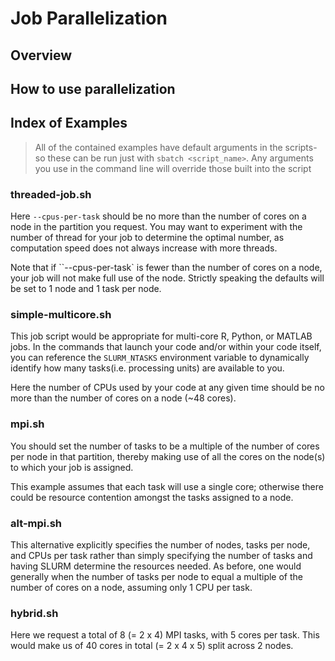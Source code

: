 # Job Parallelization

## Overview

## How to use parallelization

## Index of Examples

> All of the contained examples have default arguments in the scripts- so these
> can be run just with `sbatch <script_name>`.  Any arguments you use in the
> command line will override those built into the script

### threaded-job.sh

Here `--cpus-per-task` should be no more than the number of cores on a node in the partition you request. You may want to experiment with the number of thread for your job to determine the optimal number, as computation speed does not always increase with more threads.

Note that if ``--cpus-per-task` is fewer than the number of cores on a node, your job will not make full use of the node. Strictly speaking the defaults will be set to 1 node and 1 task per node.

### simple-multicore.sh

This job script would be appropriate for multi-core R, Python, or MATLAB jobs. In the commands that launch your code and/or within your code itself, you can reference the `SLURM_NTASKS` environment variable to dynamically identify how many tasks(i.e. processing units) are available to you.

Here the number of CPUs used by your code at any given time should be no more than the number of cores on a node (~48 cores).

### mpi.sh

You should set the number of tasks to be a multiple of the number of cores per node in that partition, thereby making use of all the cores on the node(s) to which your job is assigned.

This example assumes that each task will use a single core; otherwise there could be resource contention amongst the tasks assigned to a node.

### alt-mpi.sh

This alternative explicitly specifies the number of nodes, tasks per node, and CPUs per task rather than simply specifying the number of tasks and having SLURM determine the resources needed. As before, one would generally when the number of tasks per node to equal a multiple of the number of cores on a node, assuming only 1 CPU per task.

### hybrid.sh

Here we request a total of 8 (= 2 x 4) MPI tasks, with 5 cores per task. This would make us of 40 cores in total (= 2 x 4 x 5) split across 2 nodes.